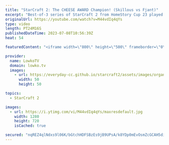 ```yaml
---
title: "StarCraft 2: The CHEESE AWARD Champion! (Skillous vs Fjant)"
excerpt: "Best-of-3 series of StarCraft 2 from HomeStory Cup 23 played in Krefeld, Germany. This series of Zerg versus Protoss is between Fjant (Zerg) and Skillous (Protoss), and starts off with a very aggressive Spine Crawler Zergling rush in game 1. Support my work: https://patreon.com/lowkotv Lowko Merch: https://lowko.shop"
originalUrl: https://youtube.com/watch?v=M44vdIq4qYs
type: video
length: PT24M16S
publishedDateTime: 2023-07-08T10:56:39Z
heat: 54

featuredContent: "<iframe width=\"800\" height=\"500\" frameborder=\"0\" src=\"https://www.youtube.com/embed/M44vdIq4qYs\" allow=\"accelerometer; autoplay; encrypted-media; gyroscope; picture-in-picture\" allowfullscreen></iframe>"

provider:
  name: LowkoTV
  domain: lowko.tv
  images:
    - url: https://everyday-cc.github.io/starcraft2/assets/images/organizations/lowko.tv-50x50.jpg
      width: 50
      height: 50

topics:
  - StarCraft 2

images:
  - url: https://i.ytimg.com/vi/M44vdIq4qYs/maxresdefault.jpg
    width: 1280
    height: 720
    isCached: true

secured: "nqREZ4qlNdxs9l06K/bGtchHDFSBzEs9jB9UPsA/k8YDp0mEvOsmZcGCAH5diiPwC10muomUFNkK76NYl8Q0x3A8oGCshrWyUBd/+jjmwWQ5PmE/Nt1iWC1mzEFtS2Gz29KISwrIYj7/2aHOx6PBnqctwgGv6cHtdRCp2irqTcsfhpuMWcUMeZBsH1xcFaCi9lHJ3alLVF1VxHsYfwjJO8ruhZItHV/0GYiudDstYf6AfElBV1/yDfvqIwWFYww3oW+xkvarQ/4LSia02JG1W43A46rP92OZ7C6mEnkvzOSPh46ZKBm/tvTDhSOOo5V7gS5dCLLMc6sEOX1O/wCmZDWMrDp6eHKt8nDQwSOYz7E2Xkmsv8riuaZkgXkLHL1yXRYV25og0LbTaBLVV870Q4UdLbZFp3D31v1P2ZmNY9I=;4TYRqwz10cPcXKpFUmfp8Q=="
---
```


